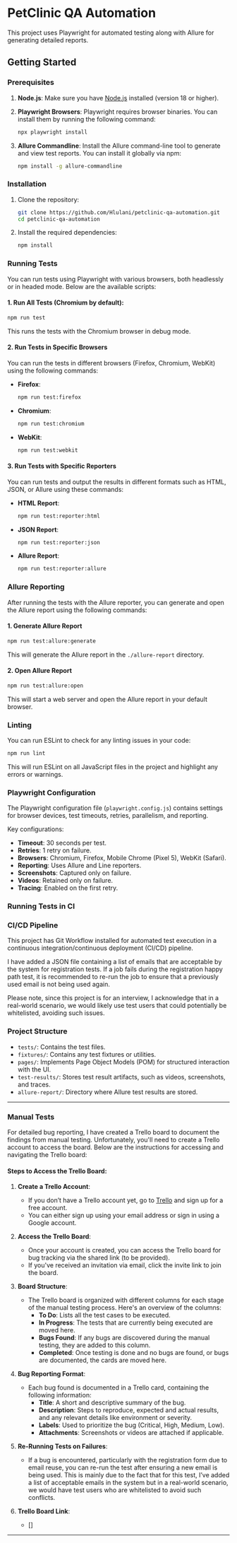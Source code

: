 
# PetClinic QA Automation

This project uses Playwright for automated testing along with Allure for generating detailed reports.

## Getting Started

### Prerequisites

1. **Node.js**: Make sure you have [Node.js](https://nodejs.org/) installed (version 18 or higher).
2. **Playwright Browsers**: Playwright requires browser binaries. You can install them by running the following command:

   ```bash
   npx playwright install
   ```

3. **Allure Commandline**: Install the Allure command-line tool to generate and view test reports. You can install it globally via npm:

   ```bash
   npm install -g allure-commandline
   ```

### Installation

1. Clone the repository:

   ```bash
   git clone https://github.com/Hlulani/petclinic-qa-automation.git
   cd petclinic-qa-automation
   ```

2. Install the required dependencies:

   ```bash
   npm install
   ```


### Running Tests

You can run tests using Playwright with various browsers, both headlessly or in headed mode. Below are the available scripts:

#### 1. Run All Tests (Chromium by default):

```bash
npm run test
```

This runs the tests with the Chromium browser in debug mode.

#### 2. Run Tests in Specific Browsers

You can run the tests in different browsers (Firefox, Chromium, WebKit) using the following commands:

- **Firefox**:
  
  ```bash
  npm run test:firefox
  ```

- **Chromium**:
  
  ```bash
  npm run test:chromium
  ```

- **WebKit**:
  
  ```bash
  npm run test:webkit
  ```

#### 3. Run Tests with Specific Reporters

You can run tests and output the results in different formats such as HTML, JSON, or Allure using these commands:

- **HTML Report**:

  ```bash
  npm run test:reporter:html
  ```

- **JSON Report**:

  ```bash
  npm run test:reporter:json
  ```

- **Allure Report**:

  ```bash
  npm run test:reporter:allure
  ```

### Allure Reporting

After running the tests with the Allure reporter, you can generate and open the Allure report using the following commands:

#### 1. Generate Allure Report

```bash
npm run test:allure:generate
```

This will generate the Allure report in the `./allure-report` directory.

#### 2. Open Allure Report

```bash
npm run test:allure:open
```

This will start a web server and open the Allure report in your default browser.

### Linting

You can run ESLint to check for any linting issues in your code:

```bash
npm run lint
```

This will run ESLint on all JavaScript files in the project and highlight any errors or warnings.

### Playwright Configuration

The Playwright configuration file (`playwright.config.js`) contains settings for browser devices, test timeouts, retries, parallelism, and reporting.

Key configurations:

- **Timeout**: 30 seconds per test.
- **Retries**: 1 retry on failure.
- **Browsers**: Chromium, Firefox, Mobile Chrome (Pixel 5), WebKit (Safari).
- **Reporting**: Uses Allure and Line reporters.
- **Screenshots**: Captured only on failure.
- **Videos**: Retained only on failure.
- **Tracing**: Enabled on the first retry.

### Running Tests in CI

### CI/CD Pipeline

This project has Git Workflow installed for automated test execution in a continuous integration/continuous deployment (CI/CD) pipeline.

I have added a JSON file containing a list of emails that are acceptable by the system for registration tests. If a job fails during the registration happy path test, it is recommended to re-run the job to ensure that a previously used email is not being used again.

Please note, since this project is for an interview, I acknowledge that in a real-world scenario, we would likely use test users that could potentially be whitelisted, avoiding such issues.


### Project Structure

- `tests/`: Contains the test files.
- `fixtures/`: Contains any test fixtures or utilities.
- `pages/`: Implements Page Object Models (POM) for structured interaction with the UI.
- `test-results/`: Stores test result artifacts, such as videos, screenshots, and traces.
- `allure-report/`: Directory where Allure test results are stored.


----

### Manual Tests

For detailed bug reporting, I have created a Trello board to document the findings from manual testing. Unfortunately, you'll need to create a Trello account to access the board. Below are the instructions for accessing and navigating the Trello board:

#### Steps to Access the Trello Board:

1. **Create a Trello Account**:
   - If you don’t have a Trello account yet, go to [Trello](https://trello.com) and sign up for a free account.
   - You can either sign up using your email address or sign in using a Google account.

2. **Access the Trello Board**:
   - Once your account is created, you can access the Trello board for bug tracking via the shared link (to be provided).
   - If you've received an invitation via email, click the invite link to join the board.

3. **Board Structure**:
   - The Trello board is organized with different columns for each stage of the manual testing process. Here's an overview of the columns:
     - **To Do**: Lists all the test cases to be executed.
     - **In Progress**: The tests that are currently being executed are moved here.
     - **Bugs Found**: If any bugs are discovered during the manual testing, they are added to this column.
     - **Completed**: Once testing is done and no bugs are found, or bugs are documented, the cards are moved here.

4. **Bug Reporting Format**:
   - Each bug found is documented in a Trello card, containing the following information:
     - **Title**: A short and descriptive summary of the bug.
     - **Description**: Steps to reproduce, expected and actual results, and any relevant details like environment or severity.
     - **Labels**: Used to prioritize the bug (Critical, High, Medium, Low).
     - **Attachments**: Screenshots or videos are attached if applicable.


5. **Re-Running Tests on Failures**:
   - If a bug is encountered, particularly with the registration form due to email reuse, you can re-run the test after ensuring a new email is being used. This is mainly due to the fact that for this test, I’ve added a list of acceptable emails in the system but in a real-world scenario, we would have test users who are whitelisted to avoid such conflicts.

6. **Trello Board Link**:
   - []

---
